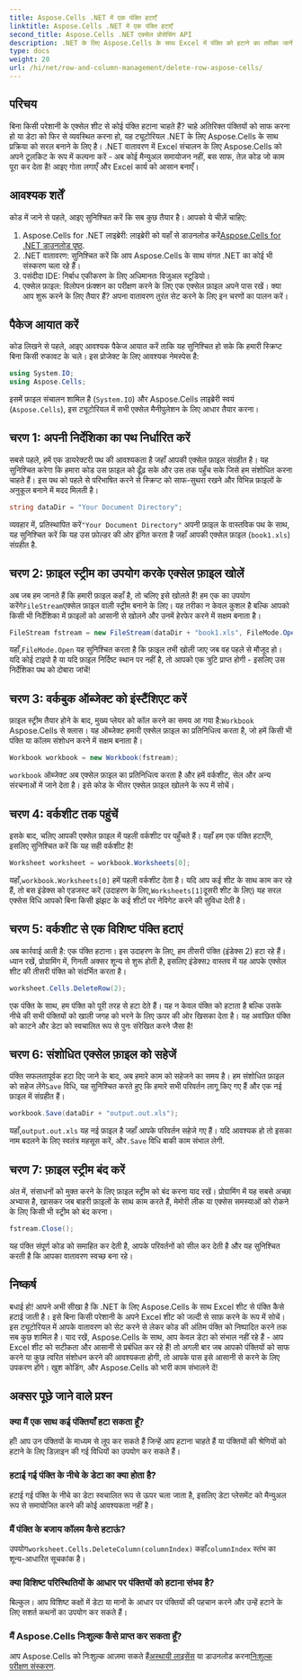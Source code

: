 ```yaml
---
title: Aspose.Cells .NET में एक पंक्ति हटाएँ
linktitle: Aspose.Cells .NET में एक पंक्ति हटाएँ
second_title: Aspose.Cells .NET एक्सेल प्रोसेसिंग API
description: .NET के लिए Aspose.Cells के साथ Excel में पंक्ति को हटाने का तरीका जानें। यह चरण-दर-चरण मार्गदर्शिका पूर्वापेक्षाएँ, कोड आयात और निर्बाध डेटा हेरफेर के लिए विस्तृत वॉकथ्रू को कवर करती है।
type: docs
weight: 20
url: /hi/net/row-and-column-management/delete-row-aspose-cells/
---
```

## परिचय
बिना किसी परेशानी के एक्सेल शीट से कोई पंक्ति हटाना चाहते हैं? चाहे अतिरिक्त पंक्तियों को साफ करना हो या डेटा को फिर से व्यवस्थित करना हो, यह ट्यूटोरियल .NET के लिए Aspose.Cells के साथ प्रक्रिया को सरल बनाने के लिए है। .NET वातावरण में Excel संचालन के लिए Aspose.Cells को अपने टूलकिट के रूप में कल्पना करें - अब कोई मैन्युअल समायोजन नहीं, बस साफ, तेज़ कोड जो काम पूरा कर देता है! आइए गोता लगाएँ और Excel कार्य को आसान बनाएँ।
## आवश्यक शर्तें
कोड में जाने से पहले, आइए सुनिश्चित करें कि सब कुछ तैयार है। आपको ये चीज़ें चाहिए:
1.  Aspose.Cells for .NET लाइब्रेरी: लाइब्रेरी को यहाँ से डाउनलोड करें[Aspose.Cells for .NET डाउनलोड पृष्ठ](https://releases.aspose.com/cells/net/).  
2. .NET वातावरण: सुनिश्चित करें कि आप Aspose.Cells के साथ संगत .NET का कोई भी संस्करण चला रहे हैं।
3. पसंदीदा IDE: निर्बाध एकीकरण के लिए अधिमानतः विजुअल स्टूडियो।
4. एक्सेल फ़ाइल: विलोपन फ़ंक्शन का परीक्षण करने के लिए एक एक्सेल फ़ाइल अपने पास रखें।
क्या आप शुरू करने के लिए तैयार हैं? अपना वातावरण तुरंत सेट करने के लिए इन चरणों का पालन करें।
## पैकेज आयात करें
कोड लिखने से पहले, आइए आवश्यक पैकेज आयात करें ताकि यह सुनिश्चित हो सके कि हमारी स्क्रिप्ट बिना किसी रुकावट के चले। इस प्रोजेक्ट के लिए आवश्यक नेमस्पेस है:
```csharp
using System.IO;
using Aspose.Cells;
```
इसमें फ़ाइल संचालन शामिल है (`System.IO`) और Aspose.Cells लाइब्रेरी स्वयं (`Aspose.Cells`), इस ट्यूटोरियल में सभी एक्सेल मैनीपुलेशन के लिए आधार तैयार करना।
## चरण 1: अपनी निर्देशिका का पथ निर्धारित करें
सबसे पहले, हमें एक डायरेक्टरी पथ की आवश्यकता है जहाँ आपकी एक्सेल फ़ाइल संग्रहीत है। यह सुनिश्चित करेगा कि हमारा कोड उस फ़ाइल को ढूँढ़ सके और उस तक पहुँच सके जिसे हम संशोधित करना चाहते हैं। इस पथ को पहले से परिभाषित करने से स्क्रिप्ट को साफ-सुथरा रखने और विभिन्न फ़ाइलों के अनुकूल बनाने में मदद मिलती है।
```csharp
string dataDir = "Your Document Directory";
```
 व्यवहार में, प्रतिस्थापित करें`"Your Document Directory"` अपनी फ़ाइल के वास्तविक पथ के साथ, यह सुनिश्चित करें कि यह उस फ़ोल्डर की ओर इंगित करता है जहाँ आपकी एक्सेल फ़ाइल (`book1.xls`) संग्रहीत है.
## चरण 2: फ़ाइल स्ट्रीम का उपयोग करके एक्सेल फ़ाइल खोलें
 अब जब हम जानते हैं कि हमारी फ़ाइल कहाँ है, तो चलिए इसे खोलते हैं! हम एक का उपयोग करेंगे`FileStream`एक्सेल फ़ाइल वाली स्ट्रीम बनाने के लिए। यह तरीका न केवल कुशल है बल्कि आपको किसी भी निर्देशिका में फ़ाइलों को आसानी से खोलने और उनमें हेरफेर करने में सक्षम बनाता है।
```csharp
FileStream fstream = new FileStream(dataDir + "book1.xls", FileMode.Open);
```
 यहाँ,`FileMode.Open` यह सुनिश्चित करता है कि फ़ाइल तभी खोली जाए जब वह पहले से मौजूद हो। यदि कोई टाइपो है या यदि फ़ाइल निर्दिष्ट स्थान पर नहीं है, तो आपको एक त्रुटि प्राप्त होगी - इसलिए उस निर्देशिका पथ को दोबारा जांचें!
## चरण 3: वर्कबुक ऑब्जेक्ट को इंस्टैंशिएट करें
 फ़ाइल स्ट्रीम तैयार होने के बाद, मुख्य प्लेयर को कॉल करने का समय आ गया है:`Workbook` Aspose.Cells से क्लास। यह ऑब्जेक्ट हमारी एक्सेल फ़ाइल का प्रतिनिधित्व करता है, जो हमें किसी भी पंक्ति या कॉलम संशोधन करने में सक्षम बनाता है।
```csharp
Workbook workbook = new Workbook(fstream);
```
`workbook` ऑब्जेक्ट अब एक्सेल फ़ाइल का प्रतिनिधित्व करता है और हमें वर्कशीट, सेल और अन्य संरचनाओं में जाने देता है। इसे कोड के भीतर एक्सेल फ़ाइल खोलने के रूप में सोचें।
## चरण 4: वर्कशीट तक पहुंचें
इसके बाद, चलिए आपकी एक्सेल फ़ाइल में पहली वर्कशीट पर पहुँचते हैं। यहाँ हम एक पंक्ति हटाएँगे, इसलिए सुनिश्चित करें कि यह सही वर्कशीट है!
```csharp
Worksheet worksheet = workbook.Worksheets[0];
```
 यहाँ,`workbook.Worksheets[0]` हमें पहली वर्कशीट देता है। यदि आप कई शीट के साथ काम कर रहे हैं, तो बस इंडेक्स को एडजस्ट करें (उदाहरण के लिए,`Worksheets[1]`दूसरी शीट के लिए) यह सरल एक्सेस विधि आपको बिना किसी झंझट के कई शीटों पर नेविगेट करने की सुविधा देती है।
## चरण 5: वर्कशीट से एक विशिष्ट पंक्ति हटाएं
 अब कार्रवाई आती है: एक पंक्ति हटाना। इस उदाहरण के लिए, हम तीसरी पंक्ति (इंडेक्स 2) हटा रहे हैं। ध्यान रखें, प्रोग्रामिंग में, गिनती अक्सर शून्य से शुरू होती है, इसलिए इंडेक्स`2` वास्तव में यह आपके एक्सेल शीट की तीसरी पंक्ति को संदर्भित करता है।
```csharp
worksheet.Cells.DeleteRow(2);
```
एक पंक्ति के साथ, हम पंक्ति को पूरी तरह से हटा देते हैं। यह न केवल पंक्ति को हटाता है बल्कि उसके नीचे की सभी पंक्तियों को खाली जगह को भरने के लिए ऊपर की ओर खिसका देता है। यह अवांछित पंक्ति को काटने और डेटा को स्वचालित रूप से पुनः संरेखित करने जैसा है!
## चरण 6: संशोधित एक्सेल फ़ाइल को सहेजें
 पंक्ति सफलतापूर्वक हटा दिए जाने के बाद, अब हमारे काम को सहेजने का समय है। हम संशोधित फ़ाइल को सहेज लेंगे`Save` विधि, यह सुनिश्चित करते हुए कि हमारे सभी परिवर्तन लागू किए गए हैं और एक नई फ़ाइल में संग्रहीत हैं।
```csharp
workbook.Save(dataDir + "output.out.xls");
```
 यहाँ,`output.out.xls` यह नई फ़ाइल है जहाँ आपके परिवर्तन सहेजे गए हैं। यदि आवश्यक हो तो इसका नाम बदलने के लिए स्वतंत्र महसूस करें, और`.Save` विधि बाकी काम संभाल लेगी.
## चरण 7: फ़ाइल स्ट्रीम बंद करें
अंत में, संसाधनों को मुक्त करने के लिए फ़ाइल स्ट्रीम को बंद करना याद रखें। प्रोग्रामिंग में यह सबसे अच्छा अभ्यास है, खासकर जब बाहरी फ़ाइलों के साथ काम करते हैं, मेमोरी लीक या एक्सेस समस्याओं को रोकने के लिए किसी भी स्ट्रीम को बंद करना।
```csharp
fstream.Close();
```
यह पंक्ति संपूर्ण कोड को समाहित कर देती है, आपके परिवर्तनों को सील कर देती है और यह सुनिश्चित करती है कि आपका वातावरण स्वच्छ बना रहे।
## निष्कर्ष
बधाई हो! आपने अभी सीखा है कि .NET के लिए Aspose.Cells के साथ Excel शीट से पंक्ति कैसे हटाई जाती है। इसे बिना किसी परेशानी के अपने Excel शीट को जल्दी से साफ़ करने के रूप में सोचें। इस ट्यूटोरियल में आपके वातावरण को सेट करने से लेकर कोड की अंतिम पंक्ति को निष्पादित करने तक सब कुछ शामिल है। याद रखें, Aspose.Cells के साथ, आप केवल डेटा को संभाल नहीं रहे हैं - आप Excel शीट को सटीकता और आसानी से प्रबंधित कर रहे हैं!
तो अगली बार जब आपको पंक्तियों को साफ करने या कुछ त्वरित संशोधन करने की आवश्यकता होगी, तो आपके पास इसे आसानी से करने के लिए उपकरण होंगे। खुश कोडिंग, और Aspose.Cells को भारी काम संभालने दें!
## अक्सर पूछे जाने वाले प्रश्न
### क्या मैं एक साथ कई पंक्तियाँ हटा सकता हूँ?  
हाँ! आप उन पंक्तियों के माध्यम से लूप कर सकते हैं जिन्हें आप हटाना चाहते हैं या पंक्तियों की श्रेणियों को हटाने के लिए डिज़ाइन की गई विधियों का उपयोग कर सकते हैं।
### हटाई गई पंक्ति के नीचे के डेटा का क्या होता है?  
हटाई गई पंक्ति के नीचे का डेटा स्वचालित रूप से ऊपर चला जाता है, इसलिए डेटा प्लेसमेंट को मैन्युअल रूप से समायोजित करने की कोई आवश्यकता नहीं है।
### मैं पंक्ति के बजाय कॉलम कैसे हटाऊं?  
 उपयोग`worksheet.Cells.DeleteColumn(columnIndex)` कहाँ`columnIndex` स्तंभ का शून्य-आधारित सूचकांक है।
### क्या विशिष्ट परिस्थितियों के आधार पर पंक्तियों को हटाना संभव है?  
बिल्कुल। आप विशिष्ट कक्षों में डेटा या मानों के आधार पर पंक्तियों की पहचान करने और उन्हें हटाने के लिए सशर्त कथनों का उपयोग कर सकते हैं।
### मैं Aspose.Cells निःशुल्क कैसे प्राप्त कर सकता हूँ?  
 आप Aspose.Cells को निःशुल्क आज़मा सकते हैं[अस्थायी लाइसेंस](https://purchase.aspose.com/temporary-license/) या डाउनलोड करना[निःशुल्क परीक्षण संस्करण](https://releases.aspose.com/).
